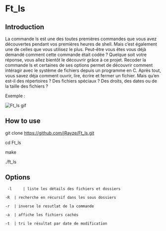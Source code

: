 # Ft_ls

## Introduction

La commande ls est une des toutes premières commandes que vous avez découvertes
pendant vos premières heures de shell. Mais c’est également une de celles que vous utilisez
le plus. Peut-être vous êtes vous déjà demandé comment cette commande était codée ?
Quelque soit votre réponse, vous allez bientôt le découvrir grâce à ce projet.
Recoder la commande ls et certaines de ses options permet de découvrir
comment intéragir avec le système de fichiers depuis un programme en C. Après tout,
vous savez déja comment ouvrir, lire, écrire et fermer un fichier. Mais qu’en est-il des
répertoires ? Des fichiers spéciaux ? Des droits, des dates ou de la taille des fichiers ?

Exemple :

![Ft_ls gif](http://recordit.co/GEzP7ToRmW.gif)

## How to use

git clone https://github.com/jRayze/Ft_ls.git

cd Ft_ls

make

./ft_ls

## Options

` -l 	 | liste les détails des fichiers et dossiers`

`-R	 | recherche en récursif dans les sous dossiers`

`-r	 | inverse le resutlat de la commande`

`-a	 | affiche les fichiers cachés `

`-t	 | tri le résultat par date de modification `
